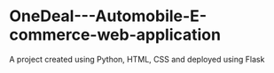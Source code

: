 # OneDeal---Automobile-E-commerce-web-application
A project created using Python, HTML, CSS and deployed using Flask
